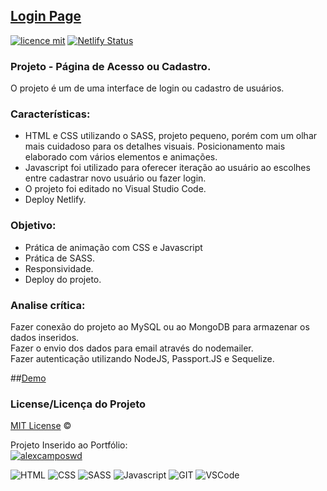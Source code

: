 ## <a href="https://login-cadastro-ac.netlify.app/?">Login Page</a>
[![licence mit](https://img.shields.io/badge/licence-MIT-blue.svg)](https://github.com/alexcamposwd/cadastro_produtos/blob/main/LICENSE) 
[![Netlify Status](https://api.netlify.com/api/v1/badges/7e66f38a-3a9f-4a24-be1e-c308c1e6ad04/deploy-status)](https://app.netlify.com/sites/login-cadastro-ac/deploys)

### Projeto - Página de Acesso ou Cadastro.

O projeto é um de uma interface de login ou cadastro de usuários.

### Características:

- HTML e CSS utilizando o SASS, projeto pequeno, porém com um olhar mais cuidadoso para os detalhes visuais. Posicionamento mais elaborado com vários elementos e animações. 
- Javascript foi utilizado para oferecer iteração ao usuário ao escolhes entre cadastrar novo usuário ou fazer login.
- O projeto foi editado no Visual Studio Code.
- Deploy Netlify.

### Objetivo:

- Prática de animação com CSS e Javascript
- Prática de SASS.
- Responsividade.
- Deploy do projeto.

### Analise crítica:
Fazer conexão do projeto ao MySQL ou ao MongoDB para armazenar os dados inseridos.<br />
Fazer o envio dos dados para email através do nodemailer.<br />
Fazer autenticação utilizando NodeJS, Passport.JS e Sequelize.<br />

##[Demo](https://login-cadastro-ac.netlify.app/?)

### License/Licença do Projeto
[MIT License](./LICENSE) ©

Projeto Inserido ao Portfólio:<br/>
[![alexcamposwd]( https://img.shields.io/badge/-alexcamposwd-blue )](https://alexcamposwd.netlify.app/)


![HTML]( https://img.shields.io/badge/HTML5-E34F26?style=for-the-badge&logo=html5&logoColor=white )
![CSS](https://img.shields.io/badge/CSS3-1572B6?style=for-the-badge&logo=css3&logoColor=white )
![SASS]( https://img.shields.io/badge/Sass-CC6699?style=for-the-badge&logo=sass&logoColor=white )
![Javascript]( https://img.shields.io/badge/JavaScript-F7DF1E?style=for-the-badge&logo=javascript&logoColor=black ) 
![GIT]( https://img.shields.io/badge/Git-F05032?style=for-the-badge&logo=git&logoColor=white ) 
![VSCode]( https://img.shields.io/badge/Visual_Studio_Code-0078D4?style=for-the-badge&logo=visual%20studio%20code&logoColor=white ) 
